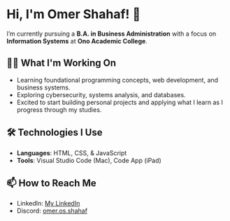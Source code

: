 # Hi, I'm Omer Shahaf! 👋

I’m currently pursuing a **B.A. in Business Administration** with a focus on **Information Systems** at **Ono Academic College**.

## 👨‍💻 What I'm Working On
- Learning foundational programming concepts, web development, and business systems.
- Exploring cybersecurity, systems analysis, and databases.
- Excited to start building personal projects and applying what I learn as I progress through my studies.

## 🛠️ Technologies I Use
- **Languages**: HTML, CSS, & JavaScript
- **Tools**: Visual Studio Code (Mac), Code App (iPad)

## 📫 How to Reach Me
- LinkedIn: [My LinkedIn](https://www.linkedin.com/in/omer-os-shahaf)
- Discord: [omer.os.shahaf](https://discord.com/users/1348640119921311764)
